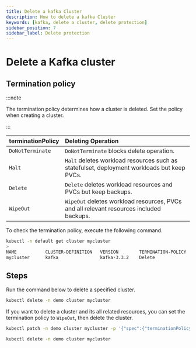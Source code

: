```yaml
---
title: Delete a kafka Cluster
description: How to delete a kafka Cluster
keywords: [kafka, delete a cluster, delete protection]
sidebar_position: 7
sidebar_label: Delete protection
---
```


# Delete a Kafka cluster

## Termination policy

:::note

The termination policy determines how a cluster is deleted. Set the policy when creating a cluster.

:::

| **terminationPolicy**  | **Deleting Operation**                    |
|:--                     | :--                                       |
| `DoNotTerminate`       | `DoNotTerminate` blocks delete operation. |
| `Halt`                 | `Halt` deletes workload resources such as statefulset, deployment workloads but keep PVCs. |
| `Delete`               | `Delete` deletes workload resources and PVCs but keep backups. |
| `WipeOut`              | `WipeOut` deletes workload resources, PVCs and all relevant resources included backups. |

To check the termination policy, execute the following command.

```bash
kubectl -n default get cluster mycluster
>
NAME           CLUSTER-DEFINITION   VERSION        TERMINATION-POLICY   STATUS     AGE
mycluster      kafka                kafka-3.3.2    Delete               Running    19m
```

## Steps

Run the command below to delete a specified cluster.

```bash
kubectl delete -n demo cluster mycluster
```

If you want to delete a cluster and its all related resources, you can set the termination policy to `WipeOut`, then delete the cluster.

```bash
kubectl patch -n demo cluster mycluster -p '{"spec":{"terminationPolicy":"WipeOut"}}' --type="merge"

kubectl delete -n demo cluster mycluster
```
